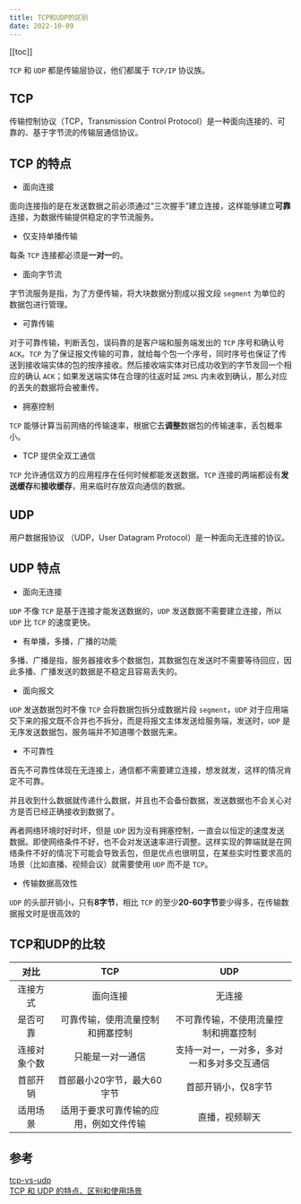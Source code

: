 ```yaml
---
title: TCP和UDP的区别
date: 2022-10-09
---
```


[[toc]]

`TCP` 和 `UDP` 都是传输层协议，他们都属于 `TCP/IP` 协议族。

## TCP
传输控制协议（TCP，Transmission Control Protocol）是一种面向连接的、可靠的、基于字节流的传输层通信协议。

## TCP 的特点
- 面向连接

面向连接指的是在发送数据之前必须通过“三次握手”建立连接，这样能够建立**可靠**连接，为数据传输提供稳定的字节流服务。

- 仅支持单播传输

每条 `TCP` 连接都必须是**一对一**的。

- 面向字节流

字节流服务是指，为了方便传输，将大块数据分割成以报文段 `segment` 为单位的数据包进行管理。

- 可靠传输

对于可靠传输，判断丢包，误码靠的是客户端和服务端发出的 `TCP` 序号和确认号 `ACK`。`TCP` 为了保证报文传输的可靠，就给每个包一个序号，同时序号也保证了传送到接收端实体的包的按序接收。然后接收端实体对已成功收到的字节发回一个相应的确认 `ACK`；如果发送端实体在合理的往返时延 `2MSL` 内未收到确认，那么对应的丢失的数据将会被重传。

- 拥塞控制  

`TCP` 能够计算当前网络的传输速率，根据它去**调整**数据包的传输速率，丢包概率小。

- TCP 提供全双工通信  

`TCP` 允许通信双方的应用程序在任何时候都能发送数据。`TCP` 连接的两端都设有**发送缓存**和**接收缓存**，用来临时存放双向通信的数据。
## UDP
用户数据报协议 （UDP，User Datagram Protocol）是一种面向无连接的协议。

## UDP 特点
- 面向无连接  

`UDP` 不像 `TCP` 是基于连接才能发送数据的，`UDP` 发送数据不需要建立连接，所以 `UDP` 比 `TCP` 的速度更快。

- 有单播，多播，广播的功能

多播、广播是指，服务器接收多个数据包，其数据包在发送时不需要等待回应，因此多播、广播发送的数据是不稳定且容易丢失的。

- 面向报文

`UDP` 发送数据包时不像 `TCP` 会将数据包拆分成数据片段 `segment`，`UDP` 对于应用端交下来的报文既不合并也不拆分，而是将报文主体发送给服务端，发送时，`UDP` 是无序发送数据包，服务端并不知道哪个数据先来。

- 不可靠性

首先不可靠性体现在无连接上，通信都不需要建立连接，想发就发，这样的情况肯定不可靠。

并且收到什么数据就传递什么数据，并且也不会备份数据，发送数据也不会关心对方是否已经正确接收到数据了。

再者网络环境时好时坏，但是 `UDP` 因为没有拥塞控制，一直会以恒定的速度发送数据。即使网络条件不好，也不会对发送速率进行调整。这样实现的弊端就是在网络条件不好的情况下可能会导致丢包，但是优点也很明显，在某些实时性要求高的场景（比如直播、视频会议）就需要使用 `UDP` 而不是 `TCP`。

- 传输数据高效性

`UDP` 的头部开销小，只有**8字节**，相比 `TCP` 的至少**20-60字节**要少得多，在传输数据报文时是很高效的

## TCP和UDP的比较
|   对比      | TCP          | UDP  |
| :-------------: |:-------------:| :-----:|
| 连接方式      | 面向连接 | 无连接 |
| 是否可靠      | 可靠传输，使用流量控制和拥塞控制      |   不可靠传输，不使用流量控制和拥塞控制 |
| 连接对象个数 | 只能是一对一通信      |    支持一对一，一对多，多对一和多对多交互通信 |
| 首部开销	 | 首部最小20字节，最大60字节      |    首部开销小，仅8字节 |
| 适用场景	 | 适用于要求可靠传输的应用，例如文件传输      |    直播，视频聊天 |
## 参考
[tcp-vs-udp](https://www.spiceworks.com/tech/networking/articles/tcp-vs-udp/)  
[TCP 和 UDP 的特点、区别和使用场景](https://github.com/yuanyuanbyte/Blog/issues/121)
